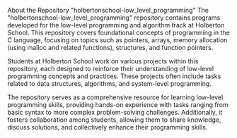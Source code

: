 
About the Repository "holbertonschool-low_level_programming"
The "holbertonschool-low_level_programming" repository contains programs developed for the low-level programming and algorithm track at Holberton School. This repository covers foundational concepts of programming in the C language, focusing on topics such as pointers, arrays, memory allocation (using malloc and related functions), structures, and function pointers.

Students at Holberton School work on various projects within this repository, each designed to reinforce their understanding of low-level programming concepts and practices. These projects often include tasks related to data structures, algorithms, and system-level programming.

The repository serves as a comprehensive resource for learning low-level programming skills, providing hands-on experience with tasks ranging from basic syntax to more complex problem-solving challenges. Additionally, it fosters collaboration among students, allowing them to share knowledge, discuss solutions, and collectively enhance their programming skills.
